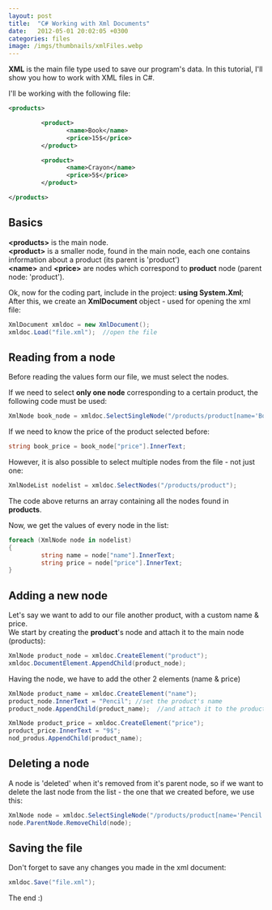 ```yaml
---
layout: post
title:  "C# Working with Xml Documents"
date:   2012-05-01 20:02:05 +0300
categories: files
image: /imgs/thumbnails/xmlFiles.webp
---
```


**XML** is the main file type used to save our program's data. In this tutorial, I'll show you how to work with XML files in C#.

I'll be working with the following file:

```xml
<products>

         <product>
                <name>Book</name>
                <price>15$</price>
         </product>

         <product>
                <name>Crayon</name>
                <price>5$</price>
         </product>

</products>
```

## Basics

**&lt;products&gt;** is the main node.  
**&lt;product&gt;** is a smaller node, found in the main node, each one contains information about a product (its parent is 'product')  
**&lt;name&gt;** and **&lt;price&gt;** are nodes which correspond to **product** node (parent node: 'product').

Ok, now for the coding part, include in the project: **using System.Xml**;  
After this, we create an **XmlDocument** object - used for opening the xml file:

```csharp
XmlDocument xmldoc = new XmlDocument();
xmldoc.Load("file.xml");  //open the file
```

## Reading from a node

Before reading the values form our file, we must select the nodes.

If we need to select **only one node** corresponding to a certain product, the following code must be used:

```csharp
XmlNode book_node = xmldoc.SelectSingleNode("/products/product[name='Book']"); //selects the node where name is 'Book'
```

If we need to know the price of the product selected before:

```csharp
string book_price = book_node["price"].InnerText;
```

However, it is also possible to select multiple nodes from the file - not just one:

```csharp
XmlNodeList nodelist = xmldoc.SelectNodes("/products/product");
```

The code above returns an array containing all the nodes found in **products**.

Now, we get the values of every node in the list:

```csharp
foreach (XmlNode node in nodelist)
{
         string name = node["name"].InnerText;
         string price = node["price"].InnerText;
}
```

## Adding a new node

Let's say we want to add to our file another product, with a custom name & price.  
We start by creating the **product**'s node and attach it to the main node (products):

```csharp
XmlNode product_node = xmldoc.CreateElement("product");
xmldoc.DocumentElement.AppendChild(product_node);
```

Having the node, we have to add the other 2 elements (name & price)

```csharp
XmlNode product_name = xmldoc.CreateElement("name");     
product_node.InnerText = "Pencil"; //set the product's name
product_node.AppendChild(product_name);  //and attach it to the product node

XmlNode product_price = xmldoc.CreateElement("price");     
product_price.InnerText = "9$"; 
nod_produs.AppendChild(product_name);
```

## Deleting a node

A node is 'deleted' when it's removed from it's parent node, so if we want to delete the last node from the list - the one that we created before, we use this:

```csharp
XmlNode node = xmldoc.SelectSingleNode("/products/product[name='Pencil']");  //select node where name is 'Pencil'
node.ParentNode.RemoveChild(node);
```

## Saving the file

Don't forget to save any changes you made in the xml document:

```csharp
xmldoc.Save("file.xml");
```

The end :)